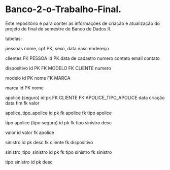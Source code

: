# Banco-2-o-Trabalho-Final.
Este repositório é para conter as informações de criação e atualização do projeto de final de semestre de Banco de Dados II. 

tabelas:

pessoas
	nome,
	cpf PK,
	sexo,
	data nasc
	endereço	

clientes
	FK PESSOA
	id PK
	data de cadastro
	numero contato
	email contato

dispositivo
	id PK
	FK MODELO
	FK CLIENTE
	numero	

modelo
	id PK
	nome
	FK MARCA

marca 
	id PK
	nome
	
apolice (seguro)
	id pk
	FK CLIENTE
	FK APOLICE_TIPO_APOLICE
	data criação
	data fim
	fk valor 

apolice_tipo_apolice
	id pk
	fk apolice
	fk tipo apolice

tipo apolice (tipo seguro)
	id pk
	fk tipo sinistro
	desc

valor
	id
	valor
	fk apolice

sinistro 
	id pk
	desc
	fk cliente
	fk dispositivo

sinistro_tipo_sinistro
	id pk
	fk tipo sinistro
	fk sinistro

tipo sinistro
	id pk
	desc 
